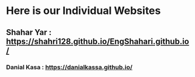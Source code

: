 # Here is our Individual Websites
## Shahar Yar : https://shahri128.github.io/EngShahari.github.io/
### Danial Kasa : https://danialkassa.github.io/
